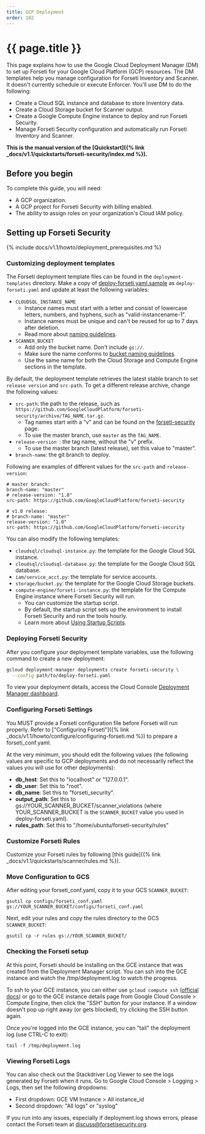 ```yaml
---
title: GCP Deployment
order: 102
---
```

#  {{ page.title }}

This page explains how to use the Google Cloud Deployment Manager (DM) to set
up Forseti for your Google Cloud Platform (GCP) resources. The DM templates
help you manage configuration for Forseti Inventory and Scanner. It doesn't
currently schedule or execute Enforcer. You'll use DM to do the following:

  - Create a Cloud SQL instance and database to store Inventory data.
  - Create a Cloud Storage bucket for Scanner output.
  - Create a Google Compute Engine instance to deploy and run Forseti Security.
  - Manage Forseti Security configuration and automatically run Forseti
  Inventory and Scanner.

**This is the manual version of the [Quickstart]({% link _docs/v1.1/quickstarts/forseti-security/index.md %}).**

## Before you begin

To complete this guide, you will need:

  - A GCP organization.
  - A GCP project for Forseti Security with billing enabled.
  - The ability to assign roles on your organization's Cloud IAM policy.

## Setting up Forseti Security

{% include docs/v1.1/howto/deployment_prerequisites.md %}

### Customizing deployment templates

The Forseti deployment template files can be found in the `deployment-templates` directory.
Make a copy of [deploy-forseti.yaml.sample](https://github.com/GoogleCloudPlatform/forseti-security/blob/1.0-dev/deployment-templates/deploy-forseti.yaml.sample) as `deploy-forseti.yaml` and update
at least the following variables:

  - `CLOUDSQL_INSTANCE_NAME`
    - Instance names must start with a letter and consist of lowercase letters,
    numbers, and hyphens, such as "valid-instancename-1".
    - Instance names must be unique and can't be reused for up to 7 days after
    deletion.
    - Read more about [naming guidelines](https://cloud.google.com/sql/docs/mysql/instance-settings#settings-2ndgen).
  - `SCANNER_BUCKET`
    - Add only the bucket name. Don't include `gs://`.
    - Make sure the name conforms to [bucket naming guidelines](https://cloud.google.com/storage/docs/naming).
    - Use the same name for both the Cloud Storage and Compute Engine sections
    in the template.

By default, the deployment template retrieves the latest stable branch to set
`release version` and `src-path`. To get a different release archive, change
the following values:

  - `src-path`: the path to the release, such as
  `https://github.com/GoogleCloudPlatform/forseti-security/archive/TAG_NAME.tar.gz`.
    - Tag names start with a "v" and can be found on the
    [forseti-security](https://github.com/GoogleCloudPlatform/forseti-security/tags)
    page.
    - To use the master branch, use `master` as the `TAG_NAME`.
  - `release-version `: the tag name, without the "v" prefix.
    - To use the master branch (latest release), set this value to "master".
  - `branch-name`: the git branch to deploy.

Following are examples of different values for the `src-path` and
`release-version`:

  ```
  # master branch:
  branch-name: "master"
  # release-version: "1.0"
  src-path: https://github.com/GoogleCloudPlatform/forseti-security

  # v1.0 release:
  # branch-name: "master"
  release-version: "1.0"
  src-path: https://github.com/GoogleCloudPlatform/forseti-security
  ```

You can also modify the following templates:

  - `cloudsql/cloudsql-instance.py`: the template for the Google Cloud SQL
  instance.
  - `cloudsql/cloudsql-database.py`: the template for the Google Cloud SQL
  database.
  - `iam/service_acct.py`: the template for service accounts.
  - `storage/bucket.py`: the template for the Google Cloud Storage buckets.
  - `compute-engine/forseti-instance.py`: the template for the Compute Engine instance where
  Forseti Security will run.
    - You can customize the startup script.
    - By default, the startup script sets up the environment to install Forseti
    Security and run the tools hourly.
    - Learn more about [Using Startup Scripts](https://cloud.google.com/deployment-manager/docs/step-by-step-guide/setting-metadata-and-startup-scripts).

### Deploying Forseti Security

After you configure your deployment template variables, use the following command
to create a new deployment:

  ```bash
  gcloud deployment-manager deployments create forseti-security \
    --config path/to/deploy-forseti.yaml
  ```

To view your deployment details, access the Cloud Console
[Deployment Manager dashboard](https://console.cloud.google.com/deployments).


### Configuring Forseti Settings

You MUST provide a Forseti configuration file before Forseti will run properly.
Refer to ["Configuring Forseti"]({% link _docs/v1.1/howto/configure/configuring-forseti.md %}) 
to prepare a forseti_conf.yaml.

At the very minimum, you should edit the following values (the following values are specific 
to GCP deployments and do not necessarily reflect the values you will use for 
other deployments):

* **db_host**: Set this to "localhost" or "127.0.0.1".
* **db_user**: Set this to "root".
* **db_name**: Set this to "forseti_security".
* **output_path**: Set this to gs://YOUR_SCANNER_BUCKET/scanner_violations (where YOUR_SCANNER_BUCKET is the `SCANNER_BUCKET` value you used in deploy-forseti.yaml).
* **rules_path**: Set this to "/home/ubuntu/forseti-security/rules"

### Customize Forseti Rules

Customize your Forseti rules by following [this guide]({% link _docs/v1.1/quickstarts/scanner/rules.md %}).

### Move Configuration to GCS

After editing your forseti_conf.yaml, copy it to your GCS `SCANNER_BUCKET`:

```
gsutil cp configs/forseti_conf.yaml gs://YOUR_SCANNER_BUCKET/configs/forseti_conf.yaml
```

Next, edit your rules and copy the rules directory to the GCS `SCANNER_BUCKET`:

```
gsutil cp -r rules gs://YOUR_SCANNER_BUCKET/
```

### Checking the Forseti setup

At this point, Forseti should be installing on the GCE instance that was 
created from the Deployment Manager script. You can ssh into the GCE instance 
and watch the /tmp/deployment.log to watch the progress.

To ssh to your GCE instance, you can either use `gcloud compute ssh` ([official docs](https://cloud.google.com/sdk/gcloud/reference/compute/ssh)) or go to the GCE 
instance details page from Google Cloud Console > Compute Engine, then click the 
"SSH" button for your instance. If a window doesn't pop up right away (or gets blocked), 
try clicking the SSH button again.

Once you're logged into the GCE instance, you can "tail" the deployment log 
(use CTRL-C to exit):

```
tail -f /tmp/deployment.log
```

### Viewing Forseti Logs

You can also check out the Stackdriver Log Viewer to see the logs generated by Forseti 
when it runs. Go to Google Cloud Console > Logging > Logs, then set the following dropdowns:

* First dropdown: GCE VM Instance > All instance_id
* Second dropdown: "All logs" or "syslog"


If you run into any issues, especially if deployment.log shows errors, 
please contact the Forseti team at discuss@forsetisecurity.org.
